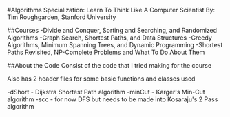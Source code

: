 #Algorithms Specialization: Learn To Think Like A Computer Scientist
By: Tim Roughgarden, Stanford University

##Courses
-Divide and Conquer, Sorting and Searching, and Randomized Algorithms
-Graph Search, Shortest Paths, and Data Structures
-Greedy Algorithms, Minimum Spanning Trees, and Dynamic Programming
-Shortest Paths Revisited, NP-Complete Problems and What To Do About Them

##About the Code
Consist of the code that I tried making for the course

Also has 2 header files for some basic functions and classes used

-dShort	- Dijkstra Shortest Path algorithm
-minCut	- Karger's Min-Cut algorithm
-scc	- for now DFS but needs to be made into Kosaraju's 2 Pass algorithm
